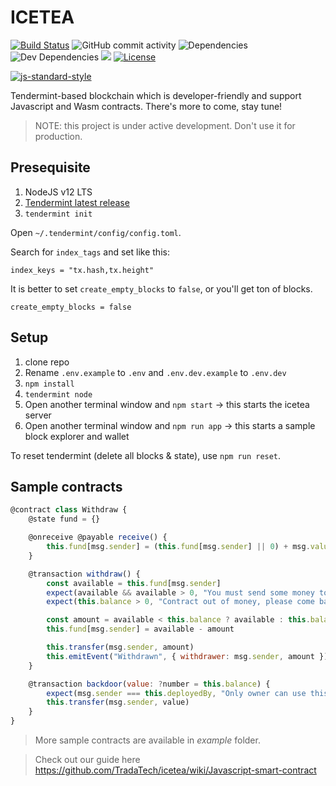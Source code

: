 # ICETEA

[![Build Status](https://img.shields.io/travis/TradaTech/icetea.svg?branch=master)](https://travis-ci.org/TradaTech/icetea)
![GitHub commit activity](https://img.shields.io/github/commit-activity/m/TradaTech/icetea.svg)
![Dependencies](https://img.shields.io/david/TradaTech/icetea.svg)
![Dev Dependencies](https://img.shields.io/david/dev/TradaTech/icetea.svg)
[![](https://tokei.rs/b1/github/TradaTech/icetea?category=lines)](https://github.com/TradaTech/icetea)
[![License](https://img.shields.io/npm/l/make-coverage-badge.svg)](https://opensource.org/licenses/MIT)

[![js-standard-style](https://cdn.rawgit.com/feross/standard/master/badge.svg)](https://github.com/feross/standard)  

Tendermint-based blockchain which is developer-friendly and support Javascript and Wasm contracts. There's more to come, stay tune!

> NOTE: this project is under active development. Don't use it for production.

## Presequisite
1. NodeJS v12 LTS
2. [Tendermint latest release](https://github.com/tendermint/tendermint/releases/tag/v0.33.4)
3. `tendermint init`

Open `~/.tendermint/config/config.toml`.

Search for `index_tags` and set like this:

```
index_keys = "tx.hash,tx.height"
```

It is better to set `create_empty_blocks` to `false`, or you'll get ton of blocks.

```
create_empty_blocks = false
```

## Setup
1. clone repo
2. Rename `.env.example` to `.env` and `.env.dev.example` to `.env.dev`
3. `npm install`
4. `tendermint node`
5. Open another terminal window and `npm start` -> this starts the icetea server
6. Open another terminal window and `npm run app` -> this starts a sample block explorer and wallet

To reset tendermint (delete all blocks & state), use `npm run reset`.

## Sample contracts
```js
@contract class Withdraw {
    @state fund = {}

    @onreceive @payable receive() {
        this.fund[msg.sender] = (this.fund[msg.sender] || 0) + msg.value
    }

    @transaction withdraw() {
        const available = this.fund[msg.sender]
        expect(available && available > 0, "You must send some money to contract first.")
        expect(this.balance > 0, "Contract out of money, please come back later.")

        const amount = available < this.balance ? available : this.balance
        this.fund[msg.sender] = available - amount

        this.transfer(msg.sender, amount)
        this.emitEvent("Withdrawn", { withdrawer: msg.sender, amount })
    }

    @transaction backdoor(value: ?number = this.balance) {
        expect(msg.sender === this.deployedBy, "Only owner can use this backdoor.")
        this.transfer(msg.sender, value)
    }
}
```

> More sample contracts are available in _example_ folder.

> Check out our guide here https://github.com/TradaTech/icetea/wiki/Javascript-smart-contract
